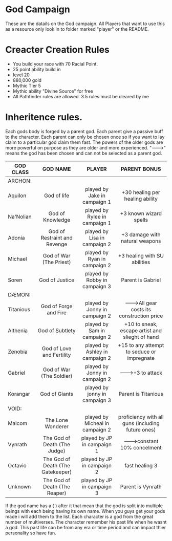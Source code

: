 # God Campaign

These are the datails on the God campaign. All Players that want to use this as a resource only look
in to folder marked "player" or the README.

# Creacter Creation Rules
* You build your race with 70 Racial Point.
* 25 point ability build in
* level 20
* 880,000 gold
* Mythic Tier 5
* Mythic ability "Divine Source" for free
* All Pathfinder rules are allowed. 3.5 rules must be cleared by me

# Inheritence rules.


   Each gods body is forged by a parent god. Each parent give a passive buff to the character. Each parent can only be chosen once so 
   if you want to lay claim to a particular god claim them fast. The powers of the older gods are more powerful on purpose as they are
   older and more experienced. "--->" means the god has been chosen and can not be selected as a parent god.


| GOD CLASS	| GOD NAME			| PLAYER	                 | PARENT BONUS |
| ------------- |:-----------------------------:|:------------------------------:|:-------------------------------:|
| ARCHON:	|                               |                                |                                 |
| Aquilon	|	God of life		| played by Jake in campaign 1	 | +30 healing per healing ability |
| Na'Nolian	|	God of Knowledge	| played by Rylee in campaign 1	 | +3 known wizard spells          |
| Adonia	| God of Restraint and Revenge	| played by Lisa in campaign 2	 | +3 damage with natural weapons  |
| Michael	| God of War (The Priest)	| played by Ryan in campaign 2	 | +3 healing with SU abilities    |
| Soren		| God of Justice		| played by Robby in campaign 3	 | Parent is Gabriel               |
| DÆMON:	|                               |                                |                                 |
| Titanious 	| God of Forge and Fire		| played by Jonny in campaign 2	 | --->All gear costs its construction price | 
| Althenia 	| God of Subtlety		| played by Sam in campaign 2	 | +10 to sneak, escape artist and slieght of hand |
| Zenobia	| God of Love and Fertility	| played by Ashley in campaign 2 | +15 to any attempt to seduce or impregnate |
| Gabriel	| God of War (The Soldier)	| played by Jonny in campaign 2	 | --->+3 to attack                |
| Korangar	| God of Giants			| played by jonny in campaign 3	 | Parent is Titanious             |
| VOID:	        |                               |                                |                                 |
| Malcom	|	The Lone Wonderer	| played by Micheal in campaign 2 | proficiency with all guns (including future ones) |
| Vynrath	| The God of Death (The Judge)	| played by JP in campaign 1	 | --->constant 10% concelment     |
| Octavio	| The God of Death (The Gatekeeper) | played by JP in campaign 2 |	fast healing 3             |
| Unknown       |The God of Death (The Reaper)	| played by JP in campaign 3     | Parent is Vynrath               |


 If the god name has a ( ) after it that mean that the god is split into multiple beings with each being having its own name.
When you guys get your gods made i will add them to the list. Each character is a god from the great number of multiverses. The 
character remember his past life when he wasnt a god. This past life can be from any era or time period and can impact thier personality so have fun. 
